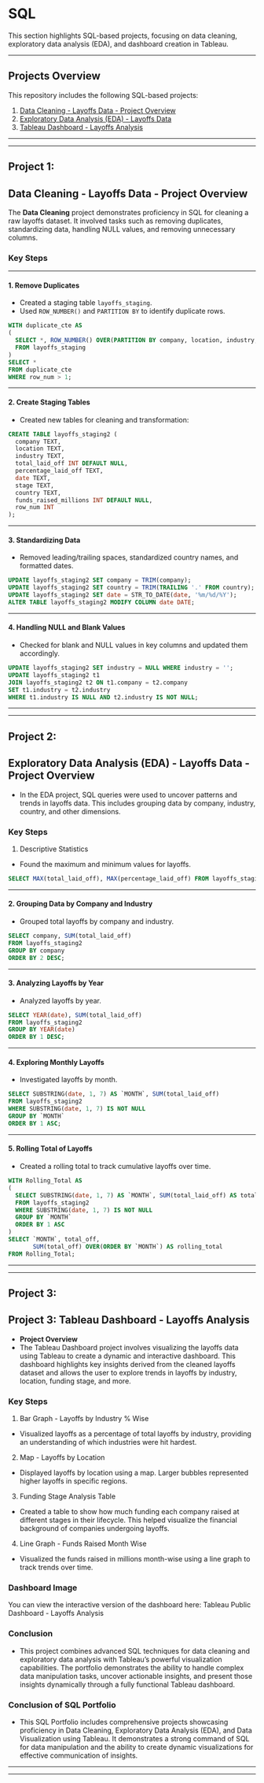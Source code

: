 # **SQL**  
This section highlights SQL-based projects, focusing on data cleaning, exploratory data analysis (EDA), and dashboard creation in Tableau.

---

## **Projects Overview**  
This repository includes the following SQL-based projects:

1. [Data Cleaning - Layoffs Data - Project Overview](#data-cleaning---layoffs-data---project-overview)
2. [Exploratory Data Analysis (EDA) - Layoffs Data](#exploratory-data-analysis-eda---project-overview)  
3. [Tableau Dashboard - Layoffs Analysis](#tableau-dashboard---project-overview)

---
---
## **Project 1:**
## **Data Cleaning - Layoffs Data - Project Overview**  
The **Data Cleaning** project demonstrates proficiency in SQL for cleaning a raw layoffs dataset. It involved tasks such as removing duplicates, standardizing data, handling NULL values, and removing unnecessary columns.

### **Key Steps** 
---
#### **1. Remove Duplicates**
- Created a staging table `layoffs_staging`.
- Used `ROW_NUMBER()` and `PARTITION BY` to identify duplicate rows.
```sql
WITH duplicate_cte AS
(
  SELECT *, ROW_NUMBER() OVER(PARTITION BY company, location, industry, total_laid_off, percentage_laid_off, `date`, stage, country, funds_raised_millions) AS row_num
  FROM layoffs_staging
)
SELECT * 
FROM duplicate_cte
WHERE row_num > 1;

```
---
#### **2. Create Staging Tables**
- Created new tables for cleaning and transformation:

```sql
CREATE TABLE layoffs_staging2 (
  company TEXT,
  location TEXT,
  industry TEXT,
  total_laid_off INT DEFAULT NULL,
  percentage_laid_off TEXT,
  date TEXT,
  stage TEXT,
  country TEXT,
  funds_raised_millions INT DEFAULT NULL,
  row_num INT
);

```
---

#### **3. Standardizing Data**
- Removed leading/trailing spaces, standardized country names, and formatted dates.

```sql
UPDATE layoffs_staging2 SET company = TRIM(company);
UPDATE layoffs_staging2 SET country = TRIM(TRAILING '.' FROM country);
UPDATE layoffs_staging2 SET date = STR_TO_DATE(date, '%m/%d/%Y');
ALTER TABLE layoffs_staging2 MODIFY COLUMN date DATE;

```
---

#### **4. Handling NULL and Blank Values**
- Checked for blank and NULL values in key columns and updated them accordingly.

```sql
UPDATE layoffs_staging2 SET industry = NULL WHERE industry = '';
UPDATE layoffs_staging2 t1
JOIN layoffs_staging2 t2 ON t1.company = t2.company
SET t1.industry = t2.industry
WHERE t1.industry IS NULL AND t2.industry IS NOT NULL;

```
---
---
## **Project 2:**
## **Exploratory Data Analysis (EDA) - Layoffs Data - Project Overview**
- In the EDA project, SQL queries were used to uncover patterns and trends in layoffs data. This includes grouping data by company, industry, country, and other dimensions.

### **Key Steps**
1. Descriptive Statistics
- Found the maximum and minimum values for layoffs.

```sql
SELECT MAX(total_laid_off), MAX(percentage_laid_off) FROM layoffs_staging2;

```
---
#### **2. Grouping Data by Company and Industry**
- Grouped total layoffs by company and industry.

```sql
SELECT company, SUM(total_laid_off)
FROM layoffs_staging2
GROUP BY company
ORDER BY 2 DESC;
```
---
#### **3. Analyzing Layoffs by Year**
- Analyzed layoffs by year.
```sql
SELECT YEAR(date), SUM(total_laid_off)
FROM layoffs_staging2
GROUP BY YEAR(date)
ORDER BY 1 DESC;

```
---
#### **4. Exploring Monthly Layoffs**
- Investigated layoffs by month.
```sql
SELECT SUBSTRING(date, 1, 7) AS `MONTH`, SUM(total_laid_off)
FROM layoffs_staging2
WHERE SUBSTRING(date, 1, 7) IS NOT NULL
GROUP BY `MONTH`
ORDER BY 1 ASC;

```
---
#### **5. Rolling Total of Layoffs**
- Created a rolling total to track cumulative layoffs over time.
```sql
WITH Rolling_Total AS
(
  SELECT SUBSTRING(date, 1, 7) AS `MONTH`, SUM(total_laid_off) AS total_off
  FROM layoffs_staging2
  WHERE SUBSTRING(date, 1, 7) IS NOT NULL
  GROUP BY `MONTH`
  ORDER BY 1 ASC
)
SELECT `MONTH`, total_off,
       SUM(total_off) OVER(ORDER BY `MONTH`) AS rolling_total
FROM Rolling_Total;

```
---
---
## **Project 3:**
## **Project 3: Tableau Dashboard - Layoffs Analysis**
- **Project Overview**
- The Tableau Dashboard project involves visualizing the layoffs data using Tableau to create a dynamic and interactive dashboard. This dashboard highlights key insights derived from the cleaned layoffs dataset and allows the user to explore trends in layoffs by industry, location, funding stage, and more.

### **Key Steps**
1. Bar Graph - Layoffs by Industry % Wise
- Visualized layoffs as a percentage of total layoffs by industry, providing an understanding of which industries were hit hardest.

2. Map - Layoffs by Location
- Displayed layoffs by location using a map. Larger bubbles represented higher layoffs in specific regions.

3. Funding Stage Analysis Table
- Created a table to show how much funding each company raised at different stages in their lifecycle. This helped visualize the financial background of companies undergoing layoffs.

4. Line Graph - Funds Raised Month Wise
- Visualized the funds raised in millions month-wise using a line graph to track trends over time.

### **Dashboard Image**

You can view the interactive version of the dashboard here:
Tableau Public Dashboard - Layoffs Analysis

### **Conclusion**
- This project combines advanced SQL techniques for data cleaning and exploratory data analysis with Tableau’s powerful visualization capabilities. The portfolio demonstrates the ability to handle complex data manipulation tasks, uncover actionable insights, and present those insights dynamically through a fully functional Tableau dashboard.

### **Conclusion of SQL Portfolio**
- This SQL Portfolio includes comprehensive projects showcasing proficiency in Data Cleaning, Exploratory Data Analysis (EDA), and Data Visualization using Tableau. It demonstrates a strong command of SQL for data manipulation and the ability to create dynamic visualizations for effective communication of insights.
---
---
